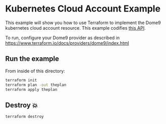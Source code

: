 # Kubernetes Cloud Account Example

This example will show you how to use Terraform to implement the Dome9 kubernetes cloud account resource.
This example codifies [this API](https://api-v2-docs.dome9.com/#Dome9-API-KubernetesAccount).

To run, configure your Dome9 provider as described in https://www.terraform.io/docs/providers/dome9/index.html

## Run the example

From inside of this directory:

```bash
terraform init
terraform plan -out theplan
terraform apply theplan
```

## Destroy 💥

```bash
terraform destroy
```
